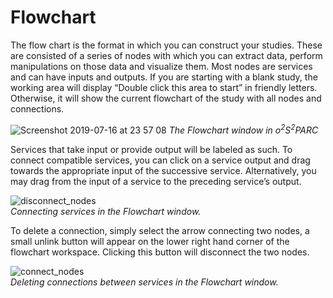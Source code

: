 # Flowchart

The flow chart is the format in which you can construct your studies. These are consisted of a series of nodes with which you can extract data, perform manipulations on those data and visualize them. Most nodes are services and can have inputs and outputs. If you are starting with a blank study, the working area will display “Double click this area to start” in friendly letters. Otherwise, it will show the current flowchart of the study with all nodes and connections. 

![Screenshot 2019-07-16 at 23 57 08](https://user-images.githubusercontent.com/32800795/61332868-a8289900-a825-11e9-8f32-8e9b94cd417a.png)
*The Flowchart window in o<sup>2</sup>S<sup>2</sup>PARC*

Services that take input or provide output will be labeled as such. To connect compatible services, you can click on a service output and drag towards the appropriate input of the successive service. Alternatively, you may drag from the input of a service to the preceding service’s output.

![disconnect_nodes](https://user-images.githubusercontent.com/32800795/61332254-1bc9a680-a824-11e9-8892-85356bba931a.gif) <br/>
*Connecting services in the Flowchart window.*

To delete a connection, simply select the arrow connecting two nodes, a small unlink button will appear on the lower right hand corner of the flowchart workspace. Clicking this button will disconnect the two nodes.

![connect_nodes](https://user-images.githubusercontent.com/32800795/61332255-1bc9a680-a824-11e9-99ab-f030ce34695f.gif) <br/>
*Deleting connections between services in the Flowchart window.*